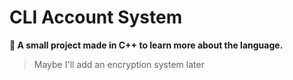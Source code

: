 # CLI Account System

**📜 A small project made in C++ to learn more about the language.**

> Maybe I'll add an encryption system later
